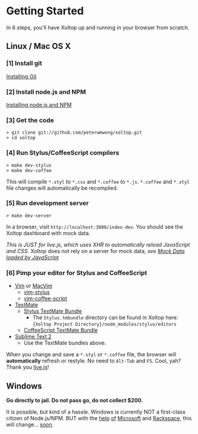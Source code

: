 Getting Started
===============

In 6 steps, you'll have Xoltop up and running in your browser from scratch.

Linux / Mac OS X
----------------

### [1] Install git

[Installing Git](http://book.git-scm.com/2_installing_git.html)

### [2] Install node.js and NPM

[Installing node.js and NPM](https://github.com/joyent/node/wiki/Installation)

### [3] Get the code

    > git clone git://github.com/peterwmwong/xoltop.git
    > cd xoltop

### [4] Run Stylus/CoffeeScript compilers

    > make dev-stylus
    > make dev-coffee

This will compile `*.styl` *to* `*.css` and `*.coffee` *to* `*.js`.
`*.coffee` and `*.styl` file changes will automatically be recompiled.

### [5] Run development server

    > make dev-server

In a browser, visit `http://localhost:3000/index-dev`.
You should see the Xoltop dashboard with mock data.

*This is JUST for live.js, which uses XHR to automatically reload JavaScript and CSS.*
Xoltop does not rely on a server for mock data, *see [Mock Data loaded by JavaScript](https://github.com/peterwmwong/xoltop/tree/master/cells/data/mock)*

### [6] Pimp your editor for Stylus and CoffeeScript

* [Vim](http://www.vim.org/) or [MacVim](http://code.google.com/p/macvim/)
  * [vim-stylus](https://github.com/wavded/vim-stylus)
  * [vim-coffee-script](https://github.com/kchmck/vim-coffee-script)
* [TextMate](http://macromates.com/)
  * [Stylus TextMate Bundle](https://github.com/LearnBoost/stylus/blob/master/docs/textmate.md)
    * The `Stylus.tmbundle` directory can be found in Xoltop here: `{Xoltop Project Directory}/node_modules/stylus/editors`
  * [CoffeeScript TextMate Bundle](https://github.com/jashkenas/coffee-script-tmbundle)
* [Sublime Text 2](http://www.sublimetext.com/2)
  * Use the TextMate bundles above.

When you change and save a `*.styl` or `*.coffee` file, the browser will **automatically** refresh or restyle.  No need to `Alt-Tab` and `F5`.
Cool, yah?  Thank you [live.js](http://livejs.com/)!


Windows
-------

**Go directly to jail. Do not pass go, do not collect $200.**

It is possible, but kind of a hassle.
Windows is currently NOT a first-class citizen of Node.js/NPM.
BUT with the [help](https://github.com/igorzi) [of](https://github.com/HenryRawas) [Microsoft](http://blog.nodejs.org/2011/06/23/porting-node-to-windows-with-microsoft%E2%80%99s-help/) and [Rackspace](https://github.com/piscisaureus), this will change... [soon](http://groups.google.com/group/nodejs/msg/ed5b0071fa011df7).